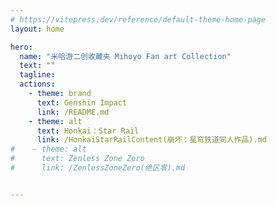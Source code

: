 ```yaml
---
# https://vitepress.dev/reference/default-theme-home-page
layout: home

hero:
  name: "米哈游二创收藏夹 Mihoyo Fan art Collection"
  text: ""
  tagline: 
  actions:
    - theme: brand
      text: Genshin Impact
      link: /README.md
    - theme: alt
      text: Honkai：Star Rail
      link: /HonkaiStarRailContent(崩坏：星穹铁道同人作品).md
#    - theme: alt
#      text: Zenless Zone Zero
#      link: /ZenlessZoneZero(绝区零).md


---
```


